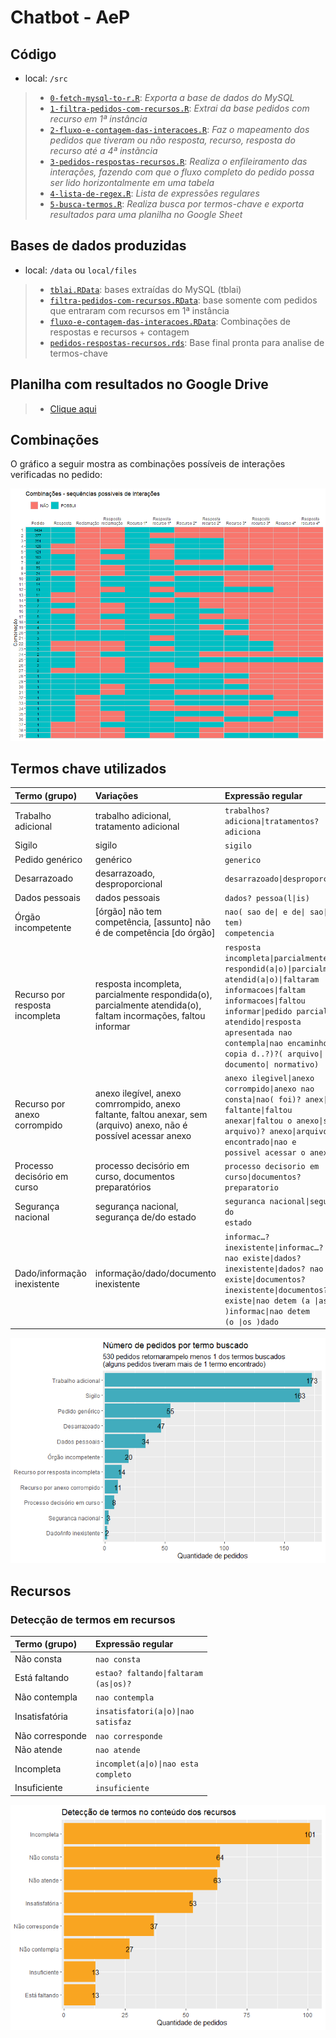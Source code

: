 Chatbot - AeP
================

## Código

-   local: `/src`

> -   [`0-fetch-mysql-to-r.R`](src/0-fetch-mysql-to-r.R): *Exporta a
>     base de dados do MySQL*
> -   [`1-filtra-pedidos-com-recursos.R`](src/1-filtra-pedidos-com-recursos.R):
>     *Extrai da base pedidos com recurso em 1ª instância*
> -   [`2-fluxo-e-contagem-das-interacoes.R`](src/2-fluxo-e-contagem-das-interacoes.R):
>     *Faz o mapeamento dos pedidos que tiveram ou não resposta,
>     recurso, resposta do recurso até a 4ª instãncia*
> -   [`3-pedidos-respostas-recursos.R`](src/3-pedidos-respostas-recursos.R):
>     *Realiza o enfileiramento das interações, fazendo com que o fluxo
>     completo do pedido possa ser lido horizontalmente em uma tabela*
> -   [`4-lista-de-regex.R`](src/5-lista-de-regex.R): *Lista de
>     expressões regulares*
> -   [`5-busca-termos.R`](src/4-busca-termos.R): *Realiza busca por
>     termos-chave e exporta resultados para uma planilha no Google
>     Sheet*

## Bases de dados produzidas

-   local: `/data` ou `local/files`

> -   [`tblai.RData`](https://drive.google.com/file/d/1MZcRj2hZGmdToccZoMOiRH9eR78AU7Gb/view?usp=sharing):
>     bases extraídas do MySQL (tblai)
> -   [`filtra-pedidos-com-recursos.RData`](data/filtra-pedidos-com-recursos.RData):
>     base somente com pedidos que entraram com recursos em 1ª instância
> -   [`fluxo-e-contagem-das-interacoes.RData`](data/fluxo-e-contagem-das-interacoes.RData):
>     Combinações de respostas e recursos + contagem
> -   [`pedidos-respostas-recursos.rds`](data/pedidos-respostas-recursos.rds):
>     Base final pronta para analise de termos-chave

## Planilha com resultados no Google Drive

> -   [Clique
>     aqui](https://docs.google.com/spreadsheets/d/1oyA3Pnf382uwHE1Ovg4WMGA4hdzBTiju9M5uiRguW-0)

## Combinações

O gráfico a seguir mostra as combinações possíveis de interações
verificadas no pedido:

![](README_files/figure-gfm/unnamed-chunk-1-1.png)<!-- -->

## Termos chave utilizados

| Termo (grupo)                   | Variações                                                                                                           | Expressão regular                                                                                                                                                                                                                                                                       |
|:--------------------------------|:--------------------------------------------------------------------------------------------------------------------|:----------------------------------------------------------------------------------------------------------------------------------------------------------------------------------------------------------------------------------------------------------------------------------------|
| Trabalho adicional              | trabalho adicional, tratamento adicional                                                                            | <code>trabalhos? adiciona\|tratamentos? adiciona</code>                                                                                                                                                                                                                                 |
| Sigilo                          | sigilo                                                                                                              | <code>sigilo</code>                                                                                                                                                                                                                                                                     |
| Pedido genérico                 | genérico                                                                                                            | <code>generico</code>                                                                                                                                                                                                                                                                   |
| Desarrazoado                    | desarrazoado, desproporcional                                                                                       | <code>desarrazoado\|desproporcional</code>                                                                                                                                                                                                                                              |
| Dados pessoais                  | dados pessoais                                                                                                      | <code>dados? pessoa(l\|is)</code>                                                                                                                                                                                                                                                       |
| Órgão incompetente              | \[órgão\] não tem competência, \[assunto\] não é de competência \[do órgão\]                                        | <code>nao( sao de\| e de\| sao\| e\| tem) competencia</code>                                                                                                                                                                                                                            |
| Recurso por resposta incompleta | resposta incompleta, parcialmente respondida(o), parcialmente atendida(o), faltam incormações, faltou informar      | <code>resposta incompleta\|parcialmente respondid(a\|o)\|parcialmente atendid(a\|o)\|faltaram informacoes\|faltam informacoes\|faltou informar\|pedido parcialmente atendido\|resposta apresentada nao contempla\|nao encaminhou( copia d..?)?( arquivo\| documento\| normativo)</code> |
| Recurso por anexo corrompido    | anexo ilegível, anexo comrrompido, anexo faltante, faltou anexar, sem (arquivo) anexo, não é possível acessar anexo | <code>anexo ilegivel\|anexo corrompido\|anexo nao consta\|nao( foi)? anex\|anexo faltante\|faltou anexar\|faltou o anexo\|sem( arquivo)? anexo\|arquivo nao encontrado\|nao e possivel acessar o anexo</code>                                                                           |
| Processo decisório em curso     | processo decisório em curso, documentos preparatórios                                                               | <code>processo decisorio em curso\|documentos? preparatorio</code>                                                                                                                                                                                                                      |
| Segurança nacional              | segurança nacional, segurança de/do estado                                                                          | <code>seguranca nacional\|seguranca do estado</code>                                                                                                                                                                                                                                    |
| Dado/informação inexistente     | informação/dado/documento inexistente                                                                               | <code>informac…? inexistente\|informac…? nao existe\|dados? inexistente\|dados? nao existe\|documentos? inexistente\|documentos? nao existe\|nao detem (a \|as )informac\|nao detem (o \|os )dado</code>                                                                                |

![](README_files/figure-gfm/unnamed-chunk-3-1.png)<!-- -->

## Recursos

### Detecção de termos em recursos

| Termo (grupo)   | Expressão regular                                |
|:----------------|:-------------------------------------------------|
| Não consta      | <code>nao consta</code>                          |
| Está faltando   | <code>estao? faltando\|faltaram (as\|os)?</code> |
| Não contempla   | <code>nao contempla</code>                       |
| Insatisfatória  | <code>insatisfatori(a\|o)\|nao satisfaz</code>   |
| Não corresponde | <code>nao corresponde</code>                     |
| Não atende      | <code>nao atende</code>                          |
| Incompleta      | <code>incomplet(a\|o)\|nao esta completo</code>  |
| Insuficiente    | <code>insuficiente</code>                        |

![](README_files/figure-gfm/unnamed-chunk-5-1.png)<!-- -->
